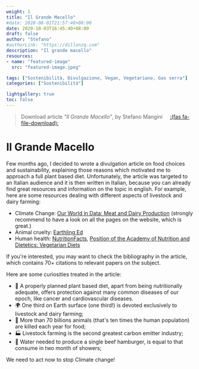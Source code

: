 ```yaml
---
weight: 1
title: "Il Grande Macello"
#date: 2020-08-01T21:57:40+08:00
date: 2020-10-03T16:45:40+08:00
draft: false
author: "Stefano"
#authorLink: "https://dillonzq.com"
description: "Il grande macello"
resources:
- name: "featured-image"
  src: "featured-image.jpeg"

tags: ["Sostenibilità, Divulgazione, Vegan, Vegetariano, Gas serra"]
categories: ["Sostenibilità"]

lightgallery: true
toc: false
---
```


> Download article _"Il Grande Macello"_, by Stefano Mangini &nbsp; &nbsp;  [:(fas fa-file-download):](/documents/ilgrandemacello.pdf)

# Il Grande Macello

Few months ago, I decided to wrote a divulgation article on food choices and sustainability, explaining those reasons which motivated me to approach a full plant based diet. Unfortunately, the article was targeted to an Italian audience and it is then written in Italian, because you can already find great resources and information on the topic in english. For example, here are some resources dealing with different aspects of livestock and dairy farming:
- Climate Change: [Our World in Data: Meat and Dairy Production](https://ourworldindata.org/meat-production) (strongly recommend to have a look on all the pages on the website, which is great.)
- Animal cruelty: [Earthling Ed](https://www.youtube.com/channel/UCVRrGAcUc7cblUzOhI1KfFg)
- Human health: [NutritionFacts](https://nutritionfacts.org/), [Position of the Academy of Nutrition and Dietetics: Vegetarian Diets](https://jandonline.org/article/S0002-8223(09)00700-7/fulltext)

If you're interested, you may want to check the bibliography in the article, which contains 70+ citations to relevant papers on the subject.

Here are some curiosities treated in the article:  

- 🌱 A properly planned plant based diet, apart from being nutritionally adequate, offers protection against many common diseases of our epoch, like cancer and cardiovascular diseases.
- 🌍   One third on Earth surface (one third!) is devoted exclusively to livestock and dairy farming;
- 🐄   More than 70 billions animals (that's ten times the human population) are killed each year for food;   
- 🏭   Livestock farming is the second greatest carbon emitter industry;
- 🍔   Water needed to produce a single beef hamburger, is equal to that consume in two month of showers;  

We need to act now to stop Climate change!
